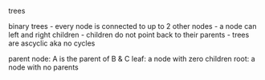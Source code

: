 trees

binary trees
    - every node is connected to up to 2 other nodes
    - a node can left and right children
    - children do not point back to their parents
    - trees are ascyclic aka no cycles

parent node:    A is the parent of B & C
leaf:           a node with zero children
root:           a node with no parents



